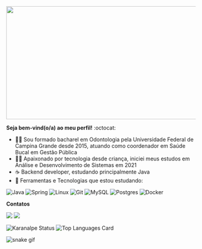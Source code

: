 <div align="center">
  <img src="https://media.giphy.com/media/dWesBcTLavkZuG35MI/giphy.gif" width="600" height="300"/>
</div>



**Seja bem-vind(o/a) ao meu perfil!**
:octocat:
+ :frowning_man: Sou formado bacharel em Odontologia pela Universidade Federal de Campina Grande desde 2015, atuando como coordenador em Saúde Bucal em Gestão Pública
+ :man_technologist: Apaixonado por tecnologia desde criança, iniciei meus estudos em Análise e Desenvolvimento de Sistemas  em 2021
+ :coffee: Backend developer, estudando principalmente Java
+ :toolbox: Ferramentas e Tecnologias que estou estudando:

![Java](https://img.shields.io/badge/java-%23ED8B00.svg?style=for-the-badge&logo=java&logoColor=white) ![Spring](https://img.shields.io/badge/spring-%236DB33F.svg?style=for-the-badge&logo=spring&logoColor=white) ![Linux](https://img.shields.io/badge/Linux-FCC624?style=for-the-badge&logo=linux&logoColor=black) ![Git](https://img.shields.io/badge/git-%23F05033.svg?style=for-the-badge&logo=git&logoColor=white) ![MySQL](https://img.shields.io/badge/mysql-%2300f.svg?style=for-the-badge&logo=mysql&logoColor=white) ![Postgres](https://img.shields.io/badge/postgres-%23316192.svg?style=for-the-badge&logo=postgresql&logoColor=white) ![Docker](https://img.shields.io/badge/docker-%230db7ed.svg?style=for-the-badge&logo=docker&logoColor=white) 

**Contatos**

<div>

<a href = "mailto:joaobarbosasm@gmail.com"><img src="https://img.shields.io/badge/Gmail-D14836?style=for-the-badge&logo=gmail&logoColor=white" target="_blank"></a>
<a href="https://www.linkedin.com/in/joaodevsm" target="_blank"><img src="https://img.shields.io/badge/-LinkedIn-%230077B5?style=for-the-badge&logo=linkedin&logoColor=white" target="_blank"></a>   

</div>






![Karanalpe Status](https://github-readme-stats.vercel.app/api?username=Mamede5151&show_icons=true) ![Top Languages Card](https://github-readme-stats.vercel.app/api/top-langs/?username=Mamede5151&layout=compact)

![snake gif](https://github.com/Mamede5151/Mamede5151/blob/output/github-contribution-grid-snake.svg)



          
